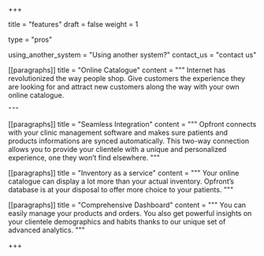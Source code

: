 +++

title = "features"
draft = false
weight = 1

type = "pros"

using_another_system = "Using another system?"
contact_us = "contact us"


[[paragraphs]]
title = "Online Catalogue"
content = """
Internet has revolutionized the way people shop. Give customers the experience they are looking for and attract new customers along the way with your own online catalogue.

    """

[[paragraphs]]
title = "Seamless Integration"
content = """
    Opfront connects with your clinic management software and makes sure patients and products informations are synced automatically. This two-way connection allows you to provide your clientele with a unique and personalized experience, one they won’t find elsewhere.
    """

[[paragraphs]]
title = "Inventory as a service"
content = """
    Your online catalogue can display a lot more than your actual inventory. Opfront’s database is at your disposal to offer more choice to your patients.
    """

[[paragraphs]]
title = "Comprehensive Dashboard"
content = """
    You can easily manage your products and orders. You also get powerful insights on your clientele demographics and habits thanks to our unique set of advanced analytics.
    """

+++
